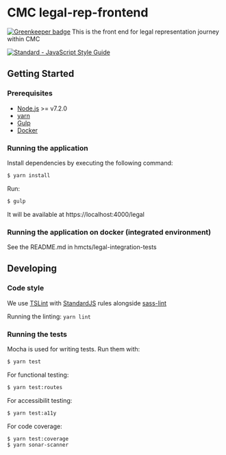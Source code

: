 # CMC legal-rep-frontend

[![Greenkeeper badge](https://badges.greenkeeper.io/hmcts/cmc-legal-rep-frontend.svg)](https://greenkeeper.io/)
This is the front end for legal representation journey within CMC

[![Standard - JavaScript Style Guide](https://img.shields.io/badge/code%20style-standard-brightgreen.svg)](http://standardjs.com/)

## Getting Started

### Prerequisites

* [Node.js](https://nodejs.org/) >= v7.2.0
* [yarn](https://yarnpkg.com/)
* [Gulp](http://gulpjs.com/)
* [Docker](https://www.docker.com)

### Running the application

Install dependencies by executing the following command:

 ```bash
$ yarn install
 ```

Run:

```bash
$ gulp
```

It will be available at https://localhost:4000/legal

### Running the application on docker (integrated environment)

See the README.md in hmcts/legal-integration-tests

## Developing

### Code style

We use [TSLint](https://palantir.github.io/tslint/) with [StandardJS](http://standardjs.com/index.html) rules alongside [sass-lint](https://github.com/sasstools/sass-lint)

Running the linting:
`yarn lint`

### Running the tests

Mocha is used for writing tests.
Run them with:
```bash
$ yarn test
```

For functional testing:
```bash
$ yarn test:routes
```

For accessibilit testing:
```bash
$ yarn test:a11y
```
For code coverage:
```bash
$ yarn test:coverage
$ yarn sonar-scanner
```

